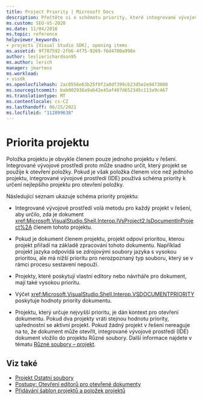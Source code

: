 ```yaml
---
title: Project Priority | Microsoft Docs
description: Přečtěte si o schématu priority, které integrované vývojové Visual Studio používá k určení nejlepšího projektu pro otevření položky, pokud je položka členem více než jednoho projektu.
ms.custom: SEO-VS-2020
ms.date: 11/04/2016
ms.topic: reference
helpviewer_keywords:
- projects [Visual Studio SDK], opening items
ms.assetid: 9f707592-2fb6-4f75-9269-f6d4700a998e
author: leslierichardson95
ms.author: lerich
manager: jmartens
ms.workload:
- vssdk
ms.openlocfilehash: 2ac0556e63b25f0f2a0df399cb23d5e2e9473008
ms.sourcegitcommit: bab002936a9a642e45af407d652345c113a9c467
ms.translationtype: MT
ms.contentlocale: cs-CZ
ms.lasthandoff: 06/25/2021
ms.locfileid: "112899638"
---
```

# <a name="project-priority"></a>Priorita projektu
Položka projektu je obvykle členem pouze jednoho projektu v řešení. Integrované vývojové prostředí proto může snadno určit, který projekt se použije k otevření položky. Pokud je však položka členem více než jednoho projektu, integrované vývojové prostředí (IDE) používá schéma priority k určení nejlepšího projektu pro otevření položky.

 Následující seznam ukazuje schéma priority projektu:

- Integrované vývojové prostředí volá metodu pro každý projekt v řešení, aby určilo, zda je dokument <xref:Microsoft.VisualStudio.Shell.Interop.IVsProject2.IsDocumentInProject%2A> členem tohoto projektu.

- Pokud je dokument členem projektu, projekt odpoví prioritou, kterou projekt přiřadí na základě zpracování tohoto dokumentu. Například projekt jazyka odpovídá se zdrojovými soubory jazyka s vysokou prioritou, ale má nižší prioritu pro nerozpoznaný typ souboru, který se v rámci procesu sestavení nepouží.

- Projekty, které poskytují vlastní editory nebo návrháře pro dokument, mají také vysokou prioritu.

- Výčet <xref:Microsoft.VisualStudio.Shell.Interop.VSDOCUMENTPRIORITY> poskytuje hodnoty priority dokumentu.

- Projektu, který určuje nejvyšší prioritu, je dán kontext pro otevření dokumentu. Pokud dva projekty vrátí stejnou hodnotu priority, upřednostní se aktivní projekt. Pokud žádný projekt v řešení nereaguje na to, že dokument může otevřít, integrované vývojové prostředí (IDE) dokument vložilo do projektu Různé soubory. Další informace najdete v tématu [Různé soubory – projekt](../../extensibility/internals/miscellaneous-files-project.md).

## <a name="see-also"></a>Viz také
- [Projekt Ostatní soubory](../../extensibility/internals/miscellaneous-files-project.md)
- [Postupy: Otevření editorů pro otevřené dokumenty](../../extensibility/how-to-open-editors-for-open-documents.md)
- [Přidávání šablon projektů a položek projektů](../../extensibility/internals/adding-project-and-project-item-templates.md)
